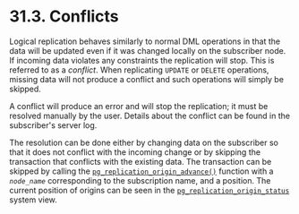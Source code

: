 # 31.3. Conflicts

Logical replication behaves similarly to normal DML operations in that the data will be updated even if it was changed locally on the subscriber node. If incoming data violates any constraints the replication will stop. This is referred to as a _conflict_. When replicating `UPDATE` or `DELETE` operations, missing data will not produce a conflict and such operations will simply be skipped.

A conflict will produce an error and will stop the replication; it must be resolved manually by the user. Details about the conflict can be found in the subscriber's server log.

The resolution can be done either by changing data on the subscriber so that it does not conflict with the incoming change or by skipping the transaction that conflicts with the existing data. The transaction can be skipped by calling the [`pg_replication_origin_advance()`](https://www.postgresql.org/docs/10/static/functions-admin.html#PG-REPLICATION-ORIGIN-ADVANCE) function with a _`node_name`_ corresponding to the subscription name, and a position. The current position of origins can be seen in the [`pg_replication_origin_status`](https://www.postgresql.org/docs/10/static/view-pg-replication-origin-status.html) system view.

